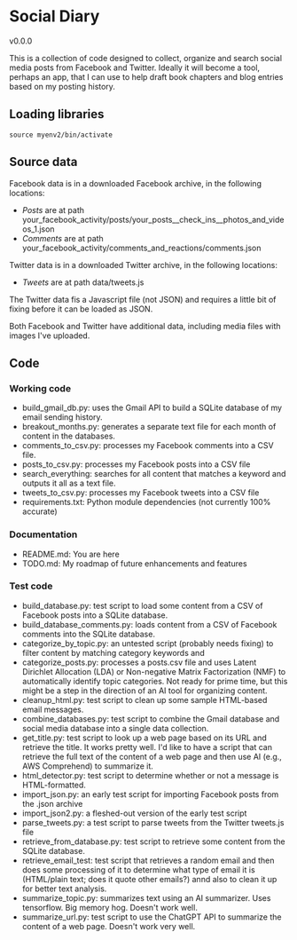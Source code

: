 # Social Diary
v0.0.0

This is a collection of code designed to collect, organize and search social media posts from Facebook and Twitter. Ideally it will become a tool, perhaps an app, that I can use to help draft book chapters and blog entries based on my posting history.

## Loading libraries
    source myenv2/bin/activate

## Source data

Facebook data is in a downloaded Facebook archive, in the following locations:
- *Posts* are at path your_facebook_activity/posts/your_posts__check_ins__photos_and_videos_1.json
- *Comments* are at path your_facebook_activity/comments_and_reactions/comments.json

Twitter data is in a downloaded Twitter archive, in the following locations:
- *Tweets* are at path data/tweets.js

The Twitter data fis a Javascript file (not JSON) and requires a little bit of fixing before it can be loaded as JSON.

Both Facebook and Twitter have additional data, including media files with images I've uploaded.

## Code

### Working code
* build_gmail_db.py: uses the Gmail API to build a SQLite database of my email sending history.
* breakout_months.py: generates a separate text file for each month of content in the databases.
* comments_to_csv.py: processes my Facebook comments into a CSV file.
* posts_to_csv.py: processes my Facebook posts into a CSV file
* search_everything: searches for all content that matches a keyword and outputs it all as a text file.
* tweets_to_csv.py: processes my Facebook tweets into a CSV file
* requirements.txt: Python module dependencies (not currently 100% accurate)

### Documentation
* README.md: You are here
* TODO.md: My roadmap of future enhancements and features

### Test code
* build_database.py: test script to load some content from a CSV of Facebook posts into a SQLite database.
* build_database_comments.py: loads content from a CSV of Facebook comments into the SQLite database.
* categorize_by_topic.py: an untested script (probably needs fixing) to filter content by matching category keywords and 
* categorize_posts.py: processes a posts.csv file and uses Latent Dirichlet Allocation (LDA) or Non-negative Matrix Factorization (NMF) to automatically identify topic categories. Not ready for prime time, but this might be a step in the direction of an AI tool for organizing content.
* cleanup_html.py: test script to clean up some sample HTML-based email messages.
* combine_databases.py: test script to combine the Gmail database and social media database into a single data collection.
* get_title.py: test script to look up a web page based on its URL and retrieve the title. It works pretty well. I'd like to have a script that can retrieve the full text of the content of a web page and then use AI (e.g., AWS Comprehend) to summarize it.
* html_detector.py: test script to determine whether or not a message is HTML-formatted.
* import_json.py: an early test script for importing Facebook posts from the .json archive
* import_json2.py: a fleshed-out version of the early test script
* parse_tweets.py: a test script to parse tweets from the Twitter tweets.js file
* retrieve_from_database.py: test script to retrieve some content from the SQLite database.
* retrieve_email_test: test script that retrieves a random email and then does some processing of it to determine what type of email it is (HTML/plain text; does it quote other emails?) annd also to clean it up for better text analysis.
* summarize_topic.py: summarizes text using an AI summarizer. Uses tensorflow. Big memory hog. Doesn't work well.
* summarize_url.py: test script to use the ChatGPT API to summarize the content of a web page. Doesn't work very well.
